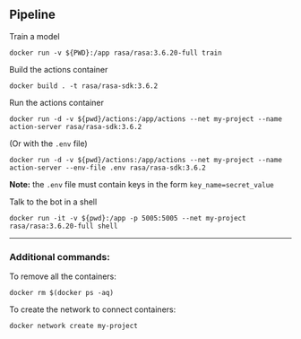 ## Pipeline
Train a model
```
docker run -v ${PWD}:/app rasa/rasa:3.6.20-full train
```

Build the actions container
```
docker build . -t rasa/rasa-sdk:3.6.2
```

Run the actions container
```
docker run -d -v ${pwd}/actions:/app/actions --net my-project --name action-server rasa/rasa-sdk:3.6.2
```
(Or with the `.env` file)
```
docker run -d -v ${pwd}/actions:/app/actions --net my-project --name action-server --env-file .env rasa/rasa-sdk:3.6.2
```
**Note:** the `.env` file must contain keys in the form `key_name=secret_value`

Talk to the bot in a shell
```
docker run -it -v ${pwd}:/app -p 5005:5005 --net my-project rasa/rasa:3.6.20-full shell
```

---
### Additional commands:
To remove all the containers:
```
docker rm $(docker ps -aq)
```

To create the network to connect containers:
```
docker network create my-project
```
